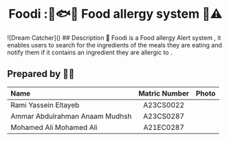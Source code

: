 <h1 align="center"> Foodi :🍞🐟🚨 Food allergy system 🥜⚠️ </h1>
![Dream Catcher]()
## Description 📝
  Foodi is a Food allergy Alert system , it enables users to search for the ingredients of the meals they are eating and notify them if it contains an ingredient they are allergic to . 


## Prepared by 🧑‍💻

| Name             | Matric Number | Photo                                                         |
| :---------------- | :-------------: | :------------------------------------------------------------: |
| Rami Yassein Eltayeb       | A23CS0022     |    |
| Ammar Abdulrahman Anaam Mudhsh   | A23CS0287     |   |
| Mohamed Ali Mohamed Ali | A21EC0287     |       |
